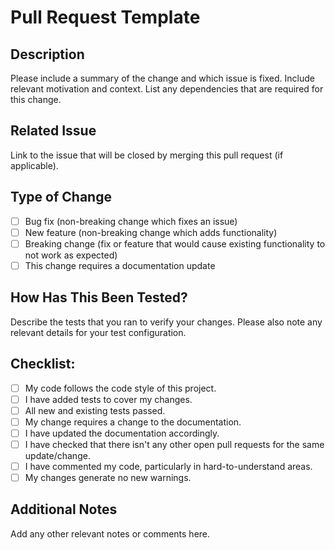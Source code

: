 # Pull Request Template

## Description
Please include a summary of the change and which issue is fixed. Include relevant motivation and context. List any dependencies that are required for this change.

## Related Issue
Link to the issue that will be closed by merging this pull request (if applicable).

## Type of Change
- [ ] Bug fix (non-breaking change which fixes an issue)
- [ ] New feature (non-breaking change which adds functionality)
- [ ] Breaking change (fix or feature that would cause existing functionality to not work as expected)
- [ ] This change requires a documentation update

## How Has This Been Tested?
Describe the tests that you ran to verify your changes. Please also note any relevant details for your test configuration.

## Checklist:
- [ ] My code follows the code style of this project.
- [ ] I have added tests to cover my changes.
- [ ] All new and existing tests passed.
- [ ] My change requires a change to the documentation.
- [ ] I have updated the documentation accordingly.
- [ ] I have checked that there isn't any other open pull requests for the same update/change.
- [ ] I have commented my code, particularly in hard-to-understand areas.
- [ ] My changes generate no new warnings.

## Additional Notes
Add any other relevant notes or comments here.
